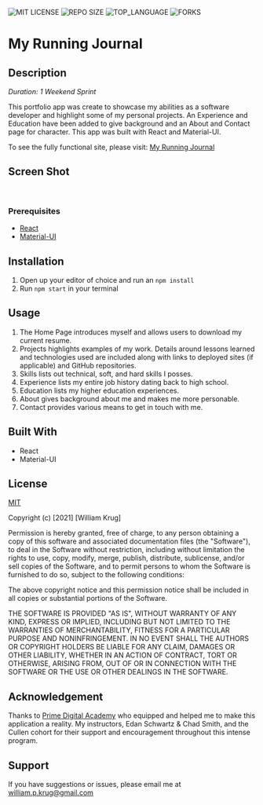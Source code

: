 ![MIT LICENSE](https://img.shields.io/github/license/William-Krug/william-krug-portfolio.svg?style=flat-square)
![REPO SIZE](https://img.shields.io/github/repo-size/William-Krug/william-krug-portfolio.svg?style=flat-square)
![TOP_LANGUAGE](https://img.shields.io/github/languages/top/William-Krug/william-krug-portfolio.svg?style=flat-square)
![FORKS](https://img.shields.io/github/forks/William-Krug/william-krug-portfolio.svg?style=social)

# My Running Journal

## Description

_Duration: 1 Weekend Sprint_

This portfolio app was create to showcase my abilities as a software developer and highlight some of my personal projects. An Experience and Education have been added to give background and an About and Contact page for character. This app was built with React and Material-UI.

To see the fully functional site, please visit: [My Running Journal](https://william-krug-portfolio.herokuapp.com/#/home)

## Screen Shot

![]()
![]()
![]()

### Prerequisites

- [React](https://reactjs.org/)
- [Material-UI](https://material-ui.com/)

## Installation

1. Open up your editor of choice and run an `npm install`
2. Run `npm start` in your terminal

## Usage

1. The Home Page introduces myself and allows users to download my current resume.
2. Projects highlights examples of my work. Details around lessons learned and technologies used are included along with links to deployed sites (if applicable) and GitHub repositories.
3. Skills lists out technical, soft, and hard skills I posses.
4. Experience lists my entire job history dating back to high school.
5. Education lists my higher education experiences.
6. About gives background about me and makes me more personable.
7. Contact provides various means to get in touch with me.

## Built With

- React
- Material-UI

## License

[MIT](https://choosealicense.com/licenses/mit/)

Copyright (c) [2021] [William Krug]

Permission is hereby granted, free of charge, to any person obtaining a copy
of this software and associated documentation files (the "Software"), to deal
in the Software without restriction, including without limitation the rights
to use, copy, modify, merge, publish, distribute, sublicense, and/or sell
copies of the Software, and to permit persons to whom the Software is
furnished to do so, subject to the following conditions:

The above copyright notice and this permission notice shall be included in all
copies or substantial portions of the Software.

THE SOFTWARE IS PROVIDED "AS IS", WITHOUT WARRANTY OF ANY KIND, EXPRESS OR
IMPLIED, INCLUDING BUT NOT LIMITED TO THE WARRANTIES OF MERCHANTABILITY,
FITNESS FOR A PARTICULAR PURPOSE AND NONINFRINGEMENT. IN NO EVENT SHALL THE
AUTHORS OR COPYRIGHT HOLDERS BE LIABLE FOR ANY CLAIM, DAMAGES OR OTHER
LIABILITY, WHETHER IN AN ACTION OF CONTRACT, TORT OR OTHERWISE, ARISING FROM,
OUT OF OR IN CONNECTION WITH THE SOFTWARE OR THE USE OR OTHER DEALINGS IN THE
SOFTWARE.

## Acknowledgement

Thanks to [Prime Digital Academy](www.primeacademy.io) who equipped and helped me to make this application a reality. My instructors, Edan Schwartz & Chad Smith, and the Cullen cohort for their support and encouragement throughout this intense program.

## Support

If you have suggestions or issues, please email me at [william.p.krug@gmail.com](william.p.krug@gmail.com)
